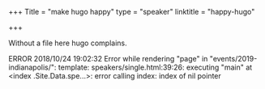 +++
Title = "make hugo happy"
type = "speaker"
linktitle = "happy-hugo"

+++

Without a file here hugo complains.

ERROR 2018/10/24 19:02:32 Error while rendering "page" in
"events/2019-indianapolis/": template: speakers/single.html:39:26:
executing "main" at <index .Site.Data.spe...>: error calling index:
index of nil pointer

